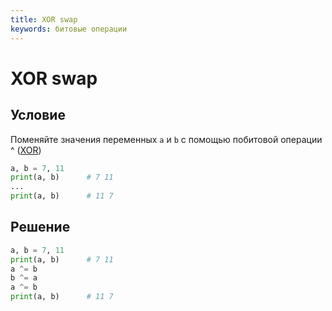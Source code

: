 ```yaml
---
title: XOR swap
keywords: битовые операции
---
```


# XOR swap

## Условие

Поменяйте значения переменных `a` и `b` с помощью побитовой операции ^ ([XOR](https://realpython.com/python-bitwise-operators/#bitwise-xor))

```python
a, b = 7, 11
print(a, b)      # 7 11
...
print(a, b)      # 11 7
```

## Решение

```python
a, b = 7, 11
print(a, b)      # 7 11
a ^= b
b ^= a
a ^= b
print(a, b)      # 11 7
```
